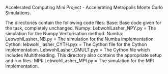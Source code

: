 Accelerated Computing Mini Project - Accelerating Metropolis Monte Carlo Simulations.

The directories contain the following code files:
Base: Base code given for the task, completely unchanged.
Numpy: LebwohlLasher_NPY.py = The simulation for the Numpy Vectorisation method.
Numba: LebwohlLasher_NB.py = The simulation for the Numba implementation.
Cython: lebwohl_lasher_CYTH.pyx = The Cython file for the Cython implementation. LebwohlLasher_CMULT.pyx = The Cython file which includes Multithreading. This directory also contains the appropriate setup and run files.
MPI: LebwohlLasher_MPI.py = The simulation for the MPI implementation.
